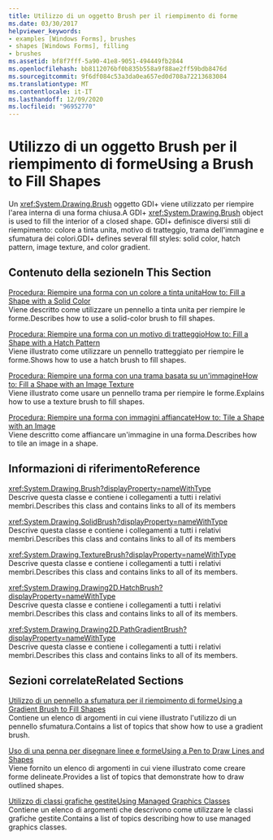 ```yaml
---
title: Utilizzo di un oggetto Brush per il riempimento di forme
ms.date: 03/30/2017
helpviewer_keywords:
- examples [Windows Forms], brushes
- shapes [Windows Forms], filling
- brushes
ms.assetid: bf8f7fff-5a90-41e8-9051-494449fb2844
ms.openlocfilehash: bb8112076bf0b835b558a9f88ae2ff59bdb8476d
ms.sourcegitcommit: 9f6df084c53a3da0ea657ed0d708a72213683084
ms.translationtype: MT
ms.contentlocale: it-IT
ms.lasthandoff: 12/09/2020
ms.locfileid: "96952770"
---
```

# <a name="using-a-brush-to-fill-shapes"></a><span data-ttu-id="a0aaa-102">Utilizzo di un oggetto Brush per il riempimento di forme</span><span class="sxs-lookup"><span data-stu-id="a0aaa-102">Using a Brush to Fill Shapes</span></span>
<span data-ttu-id="a0aaa-103">Un <xref:System.Drawing.Brush> oggetto GDI+ viene utilizzato per riempire l'area interna di una forma chiusa.</span><span class="sxs-lookup"><span data-stu-id="a0aaa-103">A GDI+ <xref:System.Drawing.Brush> object is used to fill the interior of a closed shape.</span></span> <span data-ttu-id="a0aaa-104">GDI+ definisce diversi stili di riempimento: colore a tinta unita, motivo di tratteggio, trama dell'immagine e sfumatura dei colori.</span><span class="sxs-lookup"><span data-stu-id="a0aaa-104">GDI+ defines several fill styles: solid color, hatch pattern, image texture, and color gradient.</span></span>  
  
## <a name="in-this-section"></a><span data-ttu-id="a0aaa-105">Contenuto della sezione</span><span class="sxs-lookup"><span data-stu-id="a0aaa-105">In This Section</span></span>  
 [<span data-ttu-id="a0aaa-106">Procedura: Riempire una forma con un colore a tinta unita</span><span class="sxs-lookup"><span data-stu-id="a0aaa-106">How to: Fill a Shape with a Solid Color</span></span>](how-to-fill-a-shape-with-a-solid-color.md)  
 <span data-ttu-id="a0aaa-107">Viene descritto come utilizzare un pennello a tinta unita per riempire le forme.</span><span class="sxs-lookup"><span data-stu-id="a0aaa-107">Describes how to use a solid-color brush to fill shapes.</span></span>  
  
 [<span data-ttu-id="a0aaa-108">Procedura: Riempire una forma con un motivo di tratteggio</span><span class="sxs-lookup"><span data-stu-id="a0aaa-108">How to: Fill a Shape with a Hatch Pattern</span></span>](how-to-fill-a-shape-with-a-hatch-pattern.md)  
 <span data-ttu-id="a0aaa-109">Viene illustrato come utilizzare un pennello tratteggiato per riempire le forme.</span><span class="sxs-lookup"><span data-stu-id="a0aaa-109">Shows how to use a hatch brush to fill shapes.</span></span>  
  
 [<span data-ttu-id="a0aaa-110">Procedura: Riempire una forma con una trama basata su un'immagine</span><span class="sxs-lookup"><span data-stu-id="a0aaa-110">How to: Fill a Shape with an Image Texture</span></span>](how-to-fill-a-shape-with-an-image-texture.md)  
 <span data-ttu-id="a0aaa-111">Viene illustrato come usare un pennello trama per riempire le forme.</span><span class="sxs-lookup"><span data-stu-id="a0aaa-111">Explains how to use a texture brush to fill shapes.</span></span>  
  
 [<span data-ttu-id="a0aaa-112">Procedura: Riempire una forma con immagini affiancate</span><span class="sxs-lookup"><span data-stu-id="a0aaa-112">How to: Tile a Shape with an Image</span></span>](how-to-tile-a-shape-with-an-image.md)  
 <span data-ttu-id="a0aaa-113">Viene descritto come affiancare un'immagine in una forma.</span><span class="sxs-lookup"><span data-stu-id="a0aaa-113">Describes how to tile an image in a shape.</span></span>  
  
## <a name="reference"></a><span data-ttu-id="a0aaa-114">Informazioni di riferimento</span><span class="sxs-lookup"><span data-stu-id="a0aaa-114">Reference</span></span>  
 <xref:System.Drawing.Brush?displayProperty=nameWithType>  
 <span data-ttu-id="a0aaa-115">Descrive questa classe e contiene i collegamenti a tutti i relativi membri.</span><span class="sxs-lookup"><span data-stu-id="a0aaa-115">Describes this class and contains links to all of its members</span></span>  
  
 <xref:System.Drawing.SolidBrush?displayProperty=nameWithType>  
 <span data-ttu-id="a0aaa-116">Descrive questa classe e contiene i collegamenti a tutti i relativi membri.</span><span class="sxs-lookup"><span data-stu-id="a0aaa-116">Describes this class and contains links to all of its members</span></span>  
  
 <xref:System.Drawing.TextureBrush?displayProperty=nameWithType>  
 <span data-ttu-id="a0aaa-117">Descrive questa classe e contiene i collegamenti a tutti i relativi membri.</span><span class="sxs-lookup"><span data-stu-id="a0aaa-117">Describes this class and contains links to all of its members.</span></span>  
  
 <xref:System.Drawing.Drawing2D.HatchBrush?displayProperty=nameWithType>  
 <span data-ttu-id="a0aaa-118">Descrive questa classe e contiene i collegamenti a tutti i relativi membri.</span><span class="sxs-lookup"><span data-stu-id="a0aaa-118">Describes this class and contains links to all of its members.</span></span>  
  
 <xref:System.Drawing.Drawing2D.PathGradientBrush?displayProperty=nameWithType>  
 <span data-ttu-id="a0aaa-119">Descrive questa classe e contiene i collegamenti a tutti i relativi membri.</span><span class="sxs-lookup"><span data-stu-id="a0aaa-119">Describes this class and contains links to all of its members.</span></span>  
  
## <a name="related-sections"></a><span data-ttu-id="a0aaa-120">Sezioni correlate</span><span class="sxs-lookup"><span data-stu-id="a0aaa-120">Related Sections</span></span>  
 [<span data-ttu-id="a0aaa-121">Utilizzo di un pennello a sfumatura per il riempimento di forme</span><span class="sxs-lookup"><span data-stu-id="a0aaa-121">Using a Gradient Brush to Fill Shapes</span></span>](using-a-gradient-brush-to-fill-shapes.md)  
 <span data-ttu-id="a0aaa-122">Contiene un elenco di argomenti in cui viene illustrato l'utilizzo di un pennello sfumatura.</span><span class="sxs-lookup"><span data-stu-id="a0aaa-122">Contains a list of topics that show how to use a gradient brush.</span></span>  
  
 [<span data-ttu-id="a0aaa-123">Uso di una penna per disegnare linee e forme</span><span class="sxs-lookup"><span data-stu-id="a0aaa-123">Using a Pen to Draw Lines and Shapes</span></span>](using-a-pen-to-draw-lines-and-shapes.md)  
 <span data-ttu-id="a0aaa-124">Viene fornito un elenco di argomenti in cui viene illustrato come creare forme delineate.</span><span class="sxs-lookup"><span data-stu-id="a0aaa-124">Provides a list of topics that demonstrate how to draw outlined shapes.</span></span>  
  
 [<span data-ttu-id="a0aaa-125">Utilizzo di classi grafiche gestite</span><span class="sxs-lookup"><span data-stu-id="a0aaa-125">Using Managed Graphics Classes</span></span>](using-managed-graphics-classes.md)  
 <span data-ttu-id="a0aaa-126">Contiene un elenco di argomenti che descrivono come utilizzare le classi grafiche gestite.</span><span class="sxs-lookup"><span data-stu-id="a0aaa-126">Contains a list of topics describing how to use managed graphics classes.</span></span>
